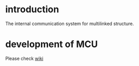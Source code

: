 # introduction
The internal communication system for multilinked structure.

# development of MCU
Please check [wiki](https://github.com/JSKAerialRobot/aerial_robot/wiki/MCU-development)
